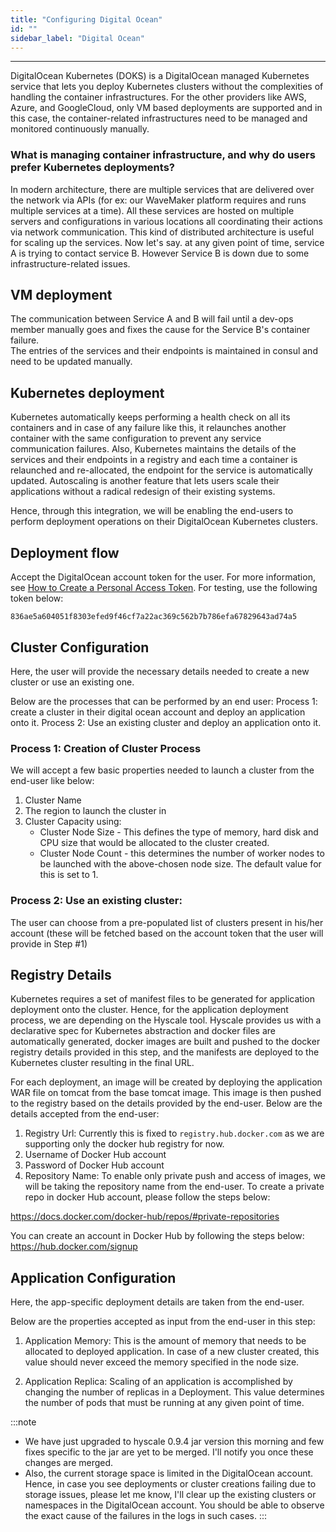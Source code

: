 ```yaml
---
title: "Configuring Digital Ocean"
id: ""
sidebar_label: "Digital Ocean"
---
```

---

DigitalOcean Kubernetes (DOKS) is a DigitalOcean managed Kubernetes service that lets you deploy Kubernetes clusters without the complexities of handling the container infrastructures. 
For the other providers like AWS, Azure, and GoogleCloud, only VM based deployments are supported and in this case, the container-related infrastructures need to be managed and monitored continuously manually.

### What is managing container infrastructure, and why do users prefer Kubernetes deployments?
In modern architecture, there are multiple services that are delivered over the network via APIs (for ex: our WaveMaker platform requires and runs multiple services at a time). All these services are hosted on multiple servers and configurations in various locations all coordinating their actions via network communication. This kind of distributed architecture is useful for scaling up the services. 
Now let's say. at any given point of time, service A is trying to contact service B. However Service B is down due to some infrastructure-related issues.

## VM deployment
The communication between Service A and B will fail until a dev-ops member manually goes and fixes the cause for the Service B's container failure.  
The entries of the services and their endpoints is maintained in consul and need to be updated manually.

## Kubernetes deployment

Kubernetes automatically keeps performing a health check on all its containers and in case of any failure like this, it relaunches another container with the same configuration to prevent any service communication failures.
Also, Kubernetes maintains the details of the services and their endpoints in a registry and each time a container is relaunched and re-allocated, the endpoint for the service is automatically updated. 
Autoscaling is another feature that lets users scale their applications without a radical redesign of their existing systems.

Hence, through this integration, we will be enabling the end-users to perform deployment operations on their DigitalOcean Kubernetes clusters.

## Deployment flow

Accept the DigitalOcean account token for the user. For more information, see [How to Create a Personal Access Token](https://www.digitalocean.com/docs/apis-clis/api/create-personal-access-token/). For testing, use the following token below:

```
836ae5a604051f8303efed9f46cf7a22ac369c562b7b786efa67829643ad74a5
```

## Cluster Configuration

Here, the user will provide the necessary details needed to create a new cluster or use an existing one.

Below are the processes that can be performed by an end user:
Process 1: create a cluster in their digital ocean account and deploy an application onto it.
Process 2: Use an existing cluster and deploy an application onto it.


### Process 1: Creation of Cluster Process

We will accept a few basic properties needed to launch a cluster from the end-user like below:
1. Cluster Name
2. The region to launch the cluster in
3. Cluster Capacity using:
    - Cluster Node Size - This defines the type of memory, hard disk and CPU size that would be allocated to the cluster created.
    - Cluster Node Count - this determines the number of worker nodes to be launched with the above-chosen node size. The default value for this is set to 1.

### Process 2: Use an existing cluster:
The user can choose from a pre-populated list of clusters present in his/her account (these will be fetched based on the account token that the user will provide in Step #1)

## Registry Details

Kubernetes requires a set of manifest files to be generated for application deployment onto the cluster. Hence, for the application deployment process, we are depending on the Hyscale tool. Hyscale provides us with a declarative spec for Kubernetes abstraction and docker files are automatically generated, docker images are built and pushed to the docker registry details provided in this step, and the manifests are deployed to the Kubernetes cluster resulting in the final URL.

For each deployment, an image will be created by deploying the application WAR file on tomcat from the base tomcat image. This image is then pushed to the registry based on the details provided by the end-user. Below are the details accepted from the end-user:

1. Registry Url: Currently this is fixed to `registry.hub.docker.com` as we are supporting only the docker hub registry for now.
2. Username of Docker Hub account
3. Password of Docker Hub account
4. Repository Name: To enable only private push and access of images, we will be taking the repository name from the end-user. To create a private repo in docker Hub account, please follow the steps below:

https://docs.docker.com/docker-hub/repos/#private-repositories
 
You can create an account in Docker Hub by following the steps below:
https://hub.docker.com/signup
 
## Application Configuration

Here, the app-specific deployment details are taken from the end-user.

Below are the properties accepted as input from the end-user in this step:
1. Application Memory: This is the amount of memory that needs to be allocated to deployed application. In case of a new cluster created, this value should never exceed the memory specified in the node size.
 
2. Application Replica:
Scaling of an application is accomplished by changing the number of replicas in a Deployment.
This value determines the number of pods that must be running at any given point of time.
 
:::note
- We have just upgraded to hyscale 0.9.4 jar version this morning and few fixes specific to the jar are yet to be merged. I'll notify you once these changes are merged.
- Also, the current storage space is limited in the DigitalOcean account. Hence, in case you see deployments or cluster creations failing due to storage issues, please let me know, I'll clear up the existing clusters or namespaces in the DigitalOcean account. You should be able to observe the exact cause of the failures in the logs in such cases.
:::
